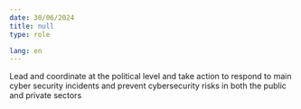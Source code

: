 ```yaml
---
date: 30/06/2024
title: null
type: role

lang: en
---
```


Lead and coordinate at the political level and take action to respond to main cyber security incidents
and prevent cybersecurity risks in both the public and private sectors
